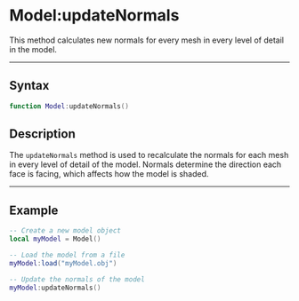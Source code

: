 # Model:updateNormals

This method calculates new normals for every mesh in every level of detail in the model.

---

## Syntax

```lua
function Model:updateNormals()
```

## Description

The `updateNormals` method is used to recalculate the normals for each mesh in every level of detail of the model. Normals determine the direction each face is facing, which affects how the model is shaded.

---

## Example

```lua
-- Create a new model object
local myModel = Model()

-- Load the model from a file
myModel:load("myModel.obj")

-- Update the normals of the model
myModel:updateNormals()
```